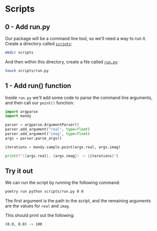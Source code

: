 # Scripts

## 0 - Add run.py

Our package will be a command line tool, so we'll need a way to run it.
Create a directory called [`scripts`](./scripts):

```bash
mkdir scripts
```

And then within this directory, create a file called [`run.py`](./scripts/run.py):

```bash
touch scripts/run.py
```

## 1 - Add run() function

Inside `run.py` we'll add some code to parse the command line arguments, and then call our `point()` function:

```python
import argparse
import mandy

parser = argparse.ArgumentParser()
parser.add_argument("real", type=float)
parser.add_argument("imag", type=float)
args = parser.parse_args()

iterations = mandy.sample.point(args.real, args.imag)

print(f"({args.real}, {args.imag}) -> {iterations}")
```

## Try it out

We can run the script by running the following command:

```bash
poetry run python scripts/run.py 0 0
```

The first argument is the path to the script, and the remaining arguments are the values for `real` and `imag`.

This should print out the following:

```bash
(0.0, 0.0) -> 100
```
